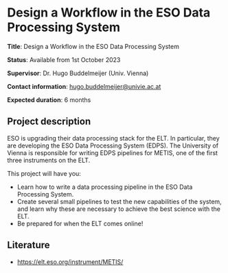 # Design a Workflow in the ESO Data Processing System

**Title**: Design a Workflow in the ESO Data Processing System

**Status**: Available from 1st October 2023

**Supervisor**: Dr. Hugo Buddelmeijer (Univ. Vienna)

**Contact information**: hugo.buddelmeijer@univie.ac.at

**Expected duration**: 6 months


## Project description

ESO is upgrading their data processing stack for the ELT. In particular, they are developing the ESO Data Processing System (EDPS). The University of Vienna is responsible for writing EDPS pipelines for METIS, one of the first three instruments on the ELT.

This project will have you:

- Learn how to write a data processing pipeline in the ESO Data Processing System.
- Create several small pipelines to test the new capabilities of the system, and learn why these are necessary to achieve the best science with the ELT.
- Be prepared for when the ELT comes online!



## Literature

- https://elt.eso.org/instrument/METIS/
